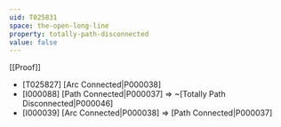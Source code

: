 ```yaml
---
uid: T025831
space: the-open-long-line
property: totally-path-disconnected
value: false
---
```

[[Proof]]

* [T025827] [Arc Connected|P000038]
* [I000088] [Path Connected|P000037] => ~[Totally Path Disconnected|P000046]
* [I000039] [Arc Connected|P000038] => [Path Connected|P000037]

